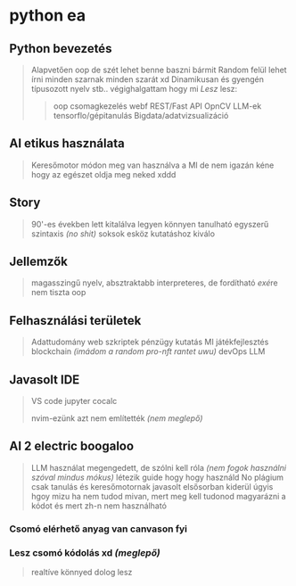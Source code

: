 # python ea

## Python bevezetés

> Alapvetően oop de szét lehet benne baszni bármit
> Random felül lehet írni minden szarnak minden szarát xd
> Dinamikusan és gyengén típusozott nyelv
> stb.. végighalgattam hogy mi *Lesz*
> lesz:
>
> > oop
> > csomagkezelés
> > webf
> > REST/Fast API
> > OpnCV
> > LLM-ek
> > tensorflo/gépitanulás
> > Bigdata/adatvizsualizáció

## AI etikus használata

> Keresőmotor módon meg van használva a MI de nem igazán kéne hogy az egészet oldja meg neked xddd

## Story

> 90'-es években lett kitalálva
> legyen könnyen tanulható
> egyszerű szintaxis *(no shit)*
> soksok esköz
> kutatáshoz kiválo

## Jellemzők

> magasszingű nyelv, absztraktabb
> interpreteres, de fordítható *exé*re
> nem tiszta oop

## Felhasználási területek

> Adattudomány
> web
> szkriptek
> pénzügy
> kutatás
> MI
> játékfejlesztés
> blockchain *(imádom a random pro-nft rantet uwu)*
> devOps
> LLM

## Javasolt IDE

> VS code
> jupyter
> cocalc
>
> nvim-ezünk azt nem említették *(nem meglepő)*

## AI 2 electric boogaloo

> LLM használat megengedett, de szólni kell róla
> *(nem fogok használni szóval mindus mókus)*
> létezik guide hogy hogy használd
> No plágium
> csak tanulás és keresőmotornak javasolt elsősorban
> kiderül úgyis hgoy mizu ha nem tudod mivan, mert meg kell
> tudonod magyarázni a kódot és mert zh-n nem használható

### Csomó elérhető anyag van canvason fyi

### Lesz csomó kódolás xd *(meglepő)*

> realtíve könnyed dolog lesz
